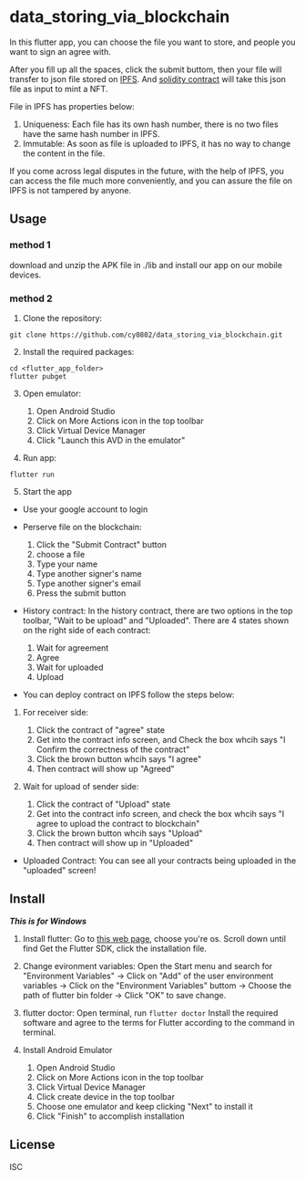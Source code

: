 # data_storing_via_blockchain
In this flutter app, you can choose the file you want to store, and people you want to sign an agree with. 

After you fill up all the spaces, click the submit buttom, then your file will transfer to json file stored on [IPFS](https://ipfs.tech/). And [solidity contract](./blockChain/fileStore.sol) will take this json file as input to mint a NFT. 

File in IPFS has properties below:
1. Uniqueness: Each file has its own hash number, there is no two files have the same hash number in IPFS.
2. Immutable: As soon as file is uploaded to IPFS, it has no way to change the content in the file.


If you come across legal disputes in the future, with the help of IPFS, you can access the file much more conveniently, and you can assure the file on IPFS is not tampered by anyone.

## Usage

### method 1

download and unzip the APK file in ./lib and install our app on our mobile devices.

### method 2
1. Clone the repository:
```
git clone https://github.com/cy0802/data_storing_via_blockchain.git
```

2. Install the required packages:
```
cd <flutter_app_folder>
flutter pubget
```

3. Open emulator:
    1. Open Android Studio 
    2. Click on More Actions icon in the top toolbar 
    3. Click Virtual Device Manager 
    4. Click "Launch this AVD in the emulator"

4. Run app:
```
flutter run
```
5. Start the app
- Use your google account to login
- Perserve file on the blockchain:
    1. Click the "Submit Contract" button
    2. choose a file
    3. Type your name
    4. Type another signer's name
    5. Type another signer's email
    6. Press the submit button
    
- History contract:
In the history contract, there are two options in the top toolbar, "Wait to be upload" and "Uploaded". There are 4 states shown on the right side of each contract:
    1. Wait for agreement
    2. Agree
    3. Wait for uploaded
    4. Upload

- You can deploy contract on IPFS follow the steps below:
1. For receiver side:
    1. Click the contract of "agree" state
    2. Get into the contract info screen, and Check the box whcih says "I Confirm the correctness of the contract"
    3. Click the brown button whcih says "I agree" 
    4. Then contract will show up "Agreed" 

2. Wait for upload of sender side: 
    1. Click the contract of "Upload" state
    2. Get into the contract info screen, and check the box whcih says "I agree to upload the contract to blockchain"
    3. Click the brown button whcih says "Upload"
    4. Then contract will show up in "Uploaded"

- Uploaded Contract: 
You can see all your contracts being uploaded in the "uploaded" screen!

## Install
**_This is for Windows_**

1. Install flutter: 
Go to [this web page](https://docs.flutter.dev/get-started/install), choose you're os. Scroll down until find Get the Flutter SDK, click the installation file.

2. Change evironment variables:
Open the Start menu and search for "Environment Variables" -> Click on "Add" of the user environment variables -> Click on the "Environment Variables" buttom -> Choose the path of flutter bin folder -> Click "OK" to save change.

3. flutter doctor: 
Open terminal, run `flutter doctor` Install the required software and agree to the terms for Flutter according to the command in terminal. 

4. Install Android Emulator
    1. Open Android Studio
    2. Click on More Actions icon in the top toolbar 
    3. Click Virtual Device Manager 
    4. Click create device in the top toolbar 
    5. Choose one emulator and keep clicking "Next" to install it 
    6. Click "Finish" to accomplish installation

## License

ISC
